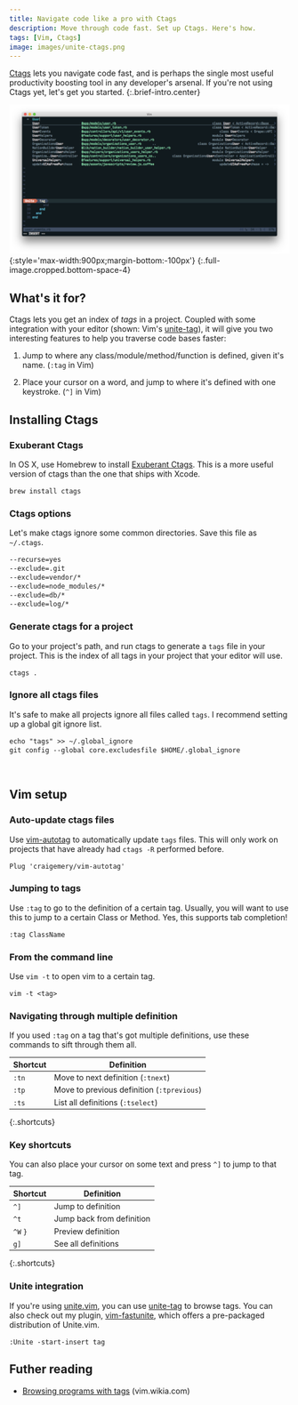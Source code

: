 ```yaml
---
title: Navigate code like a pro with Ctags
description: Move through code fast. Set up Ctags. Here's how.
tags: [Vim, Ctags]
image: images/unite-ctags.png
---
```


[Ctags] lets you navigate code fast, and is perhaps the single most useful productivity boosting tool in any developer's arsenal. If you're not using Ctags yet, let's get you started.
{:.brief-intro.center}

![Image](./images/unite-ctags.png){:style='max-width:900px;margin-bottom:-100px'}
{:.full-image.cropped.bottom-space-4}

## What's it for?

Ctags lets you get an index of *tags* in a project. Coupled with some integration with your editor (shown: Vim's [unite-tag]), it will give you two interesting features to help you traverse code bases faster:

1. Jump to where any class/module/method/function is defined, given it's name. (`:tag` in Vim)

2. Place your cursor on a word, and jump to where it's defined with one keystroke. (`^]` in Vim)

## Installing Ctags

### Exuberant Ctags
In OS X, use Homebrew to install [Exuberant Ctags][Ctags]. This is a more useful version of ctags than the one that ships with Xcode.

    brew install ctags

### Ctags options
Let's make ctags ignore some common directories. Save this file as `~/.ctags`.

    --recurse=yes
    --exclude=.git
    --exclude=vendor/*
    --exclude=node_modules/*
    --exclude=db/*
    --exclude=log/*

### Generate ctags for a project
Go to your project's path, and run ctags to generate a `tags` file in your project. This is the index of all tags in your project that your editor will use.

    ctags .

### Ignore all ctags files
It's safe to make all projects ignore all files called `tags`. I recommend setting up a global git ignore list.

    echo "tags" >> ~/.global_ignore
    git config --global core.excludesfile $HOME/.global_ignore

<br>

Vim setup
---------

### Auto-update ctags files
Use [vim-autotag] to automatically update `tags` files. This will only work on projects that have already had `ctags -R` performed before.

    Plug 'craigemery/vim-autotag'

### Jumping to tags

Use `:tag` to go to the definition of a certain tag. Usually, you will want to use this to jump to a certain Class or Method. Yes, this supports tab completion!

```
:tag ClassName
```

### From the command line
Use `vim -t` to open vim to a certain tag.

```
vim -t <tag>
```

### Navigating through multiple definition
If you used `:tag` on a tag that's got multiple definitions, use these commands to sift through them all.

| Shortcut | Definition |
| ---- | ---- |
| `:tn` | Move to next definition (`:tnext`) |
| `:tp` | Move to previous definition (`:tprevious`) |
| `:ts` | List all definitions (`:tselect`) |
{:.shortcuts}

### Key shortcuts
You can also place your cursor on some text and press `^]` to jump to that tag.

| Shortcut | Definition |
| ---- | ---- |
| `^]` | Jump to definition |
| `^t` | Jump back from definition |
| `^W` `}` | Preview definition |
| `g]` | See all definitions |
{:.shortcuts}

### Unite integration
If you're using [unite.vim], you can use [unite-tag] to browse tags. You can also check out my plugin, [vim-fastunite], which offers a pre-packaged distribution of Unite.vim.

    :Unite -start-insert tag

## Futher reading

* [Browsing programs with tags](http://vim.wikia.com/wiki/Browsing_programs_with_tags) (vim.wikia.com)

[vim-fastunite]: https://github.com/rstacruz/vim-fastunite
[vim-autotag]: https://github.com/craigemery/vim-autotag
[unite.vim]: https://github.com/Shougo/unite.vim
[unite-tag]: https://github.com/tsukkee/unite-tag
[Ctags]: http://ctags.sourceforge.net

